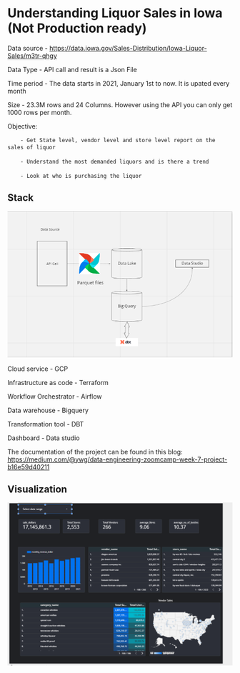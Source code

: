 # Understanding Liquor Sales in Iowa (Not Production ready)

Data source - https://data.iowa.gov/Sales-Distribution/Iowa-Liquor-Sales/m3tr-qhgy

Data Type - API call and result is a Json File

Time period - The data starts in 2021, January 1st to now. It is upated every month

Size - 23.3M rows and 24 Columns. However using the API you can only get 1000 rows per month.

Objective: 
        
        - Get State level, vendor level and store level report on the sales of liquor

        - Understand the most demanded liquors and is there a trend

        - Look at who is purchasing the liquor

## Stack
![Alt text](image/iowa_arch.PNG?raw=true "Visualization")

Cloud service - GCP

Infrastructure as code - Terraform

Workflow Orchestrator - Airflow

Data warehouse - Bigquery

Transformation tool - DBT

Dashboard - Data studio

The documentation of the project can be found in this blog: https://medium.com/@ywg/data-engineering-zoomcamp-week-7-project-b16e59d40211

## Visualization
![Alt text](image/iowa.PNG?raw=true "Visualization")



